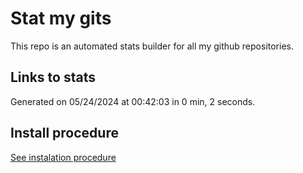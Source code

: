 # Stat my gits

This repo is an automated stats builder for all my github repositories.

## Links to stats


Generated on 05/24/2024 at 00:42:03 in 0 min, 2 seconds.

## Install procedure

[See instalation procedure](./src/install.md)
